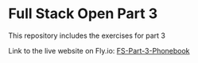 # Full Stack Open Part 3

This repository includes the exercises for part 3

Link to the live website on Fly.io: [FS-Part-3-Phonebook](https://fs-part-3-phonebook.fly.dev/)